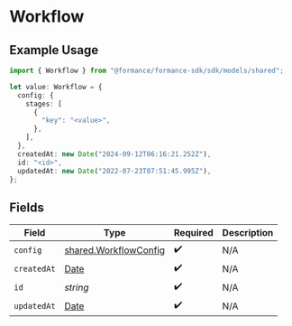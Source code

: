 # Workflow

## Example Usage

```typescript
import { Workflow } from "@formance/formance-sdk/sdk/models/shared";

let value: Workflow = {
  config: {
    stages: [
      {
        "key": "<value>",
      },
    ],
  },
  createdAt: new Date("2024-09-12T06:16:21.252Z"),
  id: "<id>",
  updatedAt: new Date("2022-07-23T07:51:45.995Z"),
};
```

## Fields

| Field                                                                                         | Type                                                                                          | Required                                                                                      | Description                                                                                   |
| --------------------------------------------------------------------------------------------- | --------------------------------------------------------------------------------------------- | --------------------------------------------------------------------------------------------- | --------------------------------------------------------------------------------------------- |
| `config`                                                                                      | [shared.WorkflowConfig](../../../sdk/models/shared/workflowconfig.md)                         | :heavy_check_mark:                                                                            | N/A                                                                                           |
| `createdAt`                                                                                   | [Date](https://developer.mozilla.org/en-US/docs/Web/JavaScript/Reference/Global_Objects/Date) | :heavy_check_mark:                                                                            | N/A                                                                                           |
| `id`                                                                                          | *string*                                                                                      | :heavy_check_mark:                                                                            | N/A                                                                                           |
| `updatedAt`                                                                                   | [Date](https://developer.mozilla.org/en-US/docs/Web/JavaScript/Reference/Global_Objects/Date) | :heavy_check_mark:                                                                            | N/A                                                                                           |